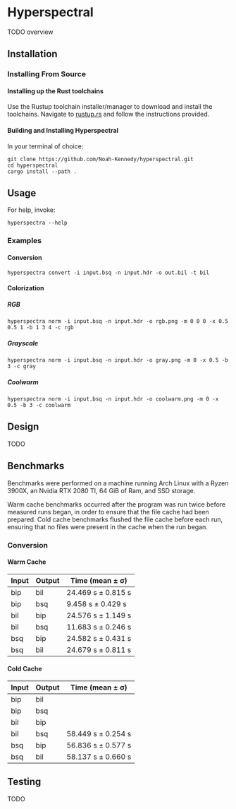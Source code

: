# Hyperspectral
TODO overview

## Installation

### Installing From Source
#### Installing up the Rust toolchains
Use the Rustup toolchain installer/manager to download and install the toolchains.
Navigate to [rustup.rs](https://rustup.rs/) and follow the instructions provided.

#### Building and Installing Hyperspectral
In your terminal of choice:
```shell script
git clone https://github.com/Noah-Kennedy/hyperspectral.git
cd hyperspectral
cargo install --path .
```

## Usage
For help, invoke:
```shell script
hyperspectra --help
```

### Examples
#### Conversion
```shell script
hyperspectra convert -i input.bsq -n input.hdr -o out.bil -t bil
```

#### Colorization
##### RGB

```shell script
hyperspectra norm -i input.bsq -n input.hdr -o rgb.png -m 0 0 0 -x 0.5 0.5 1 -b 1 3 4 -c rgb
```

##### Grayscale

```shell script
hyperspectra norm -i input.bsq -n input.hdr -o gray.png -m 0 -x 0.5 -b 3 -c gray
```

##### Coolwarm

```shell script
hyperspectra norm -i input.bsq -n input.hdr -o coolwarm.png -m 0 -x 0.5 -b 3 -c coolwarm
```

## Design
TODO

## Benchmarks
Benchmarks were performed on a machine running Arch Linux with a Ryzen 3900X, an Nvidia RTX 2080 TI,
64 GiB of Ram, and SSD storage.

Warm cache benchmarks occurred after the program was run twice before measured runs began, in order
to ensure that the file cache had been prepared.
Cold cache benchmarks flushed the file cache before each run, ensuring that no files were present
in the cache when the run began.

### Conversion
#### Warm Cache
|Input|Output|Time (mean ± σ)|
|-----|------|----|
|bip|bil|24.469 s ± 0.815 s|
|bip|bsq|9.458 s ± 0.429 s|
|bil|bip|24.576 s ± 1.149 s|
|bil|bsq|11.683 s ± 0.246 s|
|bsq|bip|24.582 s ± 0.431 s|
|bsq|bil|24.679 s ± 0.811 s|

#### Cold Cache
|Input|Output|Time (mean ± σ)|
|-----|------|----|
|bip|bil||
|bip|bsq||
|bil|bip||
|bil|bsq|58.449 s ±  0.254 s|
|bsq|bip|56.836 s ± 0.577 s|
|bsq|bil|58.137 s ± 0.660 s|

## Testing
TODO